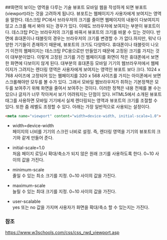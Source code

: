 ##화면의 보이는 영역을 다루는 기술 뷰포트
모바일 웹을 작성하게 되면 뷰포트(viewport)라는 것을 고려하게 됩니다. 뷰포트는 웹페이지가 사용자에게 보여지는 영역을 말한다.
데스크탑 PC에서 브라우저의 크기를 줄이면 웹페이지의 내용이 다보여지지 않고 스크롤 해서 봐야 되는 경우가 있다.
이때도 브라우저에 보여지는 부분이 뷰포트이다. 데스크탑 PC는 브라우저의 크기를 바꿔서 뷰포트의 크기를 바꿀 수 있는 것이다.
반면에 휴대폰이나 태블릿의 경우는 브라우저의 크기를 변경할 수 가 없다.하지만, 워낙 다양한 기기들이 존재하기 때문에, 뷰포트의 크기도 다양하다.
휴대폰이나 태블릿이 나오기 이전의 웹페이지는 데스크탑 PC용으로만 만들었기 때문에 고정된 크기를 가지는 것이 대부분이었다.
이렇게 고정된 크기를 가진 웹페이지를 화면이 작은 휴대폰에서 보면 한 화면에 다보이지 않게 된다.
대부분의 휴대폰등 모바일 기기의 웹브라우저에서 웹페이지가 그려지는 렌더링 영역은 사용자에게 보여지는 영역인 뷰포트 보다 크다. 
1024 x 768 사이즈에 고정되어 있는 웹페이지를 320 x 568 사이즈를 가지는 아이폰에서 보면 스크롤해야만 모두를 볼 수가 있다.
그래서 모바일 웹브라우저가 취하는 기본정책은 모두를 보여주기 위해 화면을 줄여서 보여주는 것이다.
이러한 정책은 내용 전체를 볼 수는 있으나 글자가 너무 작아져서 보기 어려워지는 단점이 있다.
HTML5에서 소개된 뷰포트 <meta> 태그를 사용하면 모바일 기기에서 실제 렌더링되는 영역과 뷰포트의 크기를 조절할 수 있다.
또한 줌 레벨도 조정할 수 있다. 아래는 가장 일반적으로 사용되는 설정이다.
```html
<meta name="viewport" content="width=device-width, initial-scale=1.0">
```
- width=device-width<br>
페이지의 너비를 기기의 스크린 너비로 설정. 즉, 렌더링 영역을 기기의 뷰포트의 크기와 같게 만들어 준다.

- initial-scale=1.0<br>
처음 페이지 로딩시 확대/축소가 되지 않은 원래 크기를 사용하도록 한다. 0~10 사이의 값을 가진다.

- minimum-scale<br>
줄일 수 있는 최소 크기를 지정. 0~10 사이의 값을 가진다.

- maximum-scale<br>
늘릴 수 있는 최대 크기를 지정. 0~10 사이의 값을 가진다.

- user-scalable<br>
yes 또는 no 값을 가지며 사용자가 화면을 확대/축소 할 수 있는지는 가진다.

### 참조
https://www.w3schools.com/css/css_rwd_viewport.asp